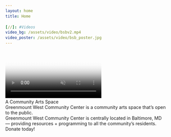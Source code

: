 ```yaml
---
layout: home
title: Home

[//]: #Videos
video_bg: /assets/video/bsbv2.mp4
video_poster: /assets/video/bsb_poster.jpg
---
```

<video autoplay loop id="video-background" muted plays-inline poster="{{ page.video_poster }}">
    <!-- <source src="https://player.vimeo.com/external/158148793.hd.mp4?s=8e8741dbee251d5c35a759718d4b0976fbf38b6f&profile_id=119&oauth2_token_id=57447761" type="video/mp4"> -->
    <source src="{{ page.video_bg }}" type="video/mp4">
</video>

<div class="grid">
    <div class="home_masthead">
        <div class="frow centered">
            <div class="home_masthead_title">A Community Arts Space</div>
            <div class="home_masthead_subtitle" id="delayReveal">Greenmount West Community Center is a community arts space that’s open to the public.</div>
            <div class="home_masthead_small_group">
                <div class="small_circle color"></div>
                <div class="small_text">Greenmount West Community Center is centrally located in Baltimore, MD — providing resources + programming to all the community’s residents.  <span class="bold">Donate today!</span></div>
            </div>
        </div>
    </div>
    <!-- <div class="video_group" style="background-image:url('{{ page.brand_video }}')">

    </div> -->
</div>

{% include components/bronzey.html
    background="/assets/img/penn_station_team_v3.jpg"
    text="Peek Inside GWCC"
%}

{% include components/goldie.html %}

<div class="grid">
    <div class="sponsors">
        <div class="sponsors_title">
            GWCC Sponsors
        </div>
        <div class="sponsors_group">
            <ul>
                <div class="frow justify-between">
                    <li>
                        <a href=""><img src="/assets/img/logo_rwd.png" /></a>
                    </li>
                    <li>
                        <a href=""><img src="/assets/img/logo_gwca.png" /></a>
                    </li>
                    <li>
                        <a href=""><img src="/assets/img/logo_bma.png" /></a>
                    </li>
                </div>
            </ul>
        </div>
    </div>
</div>
